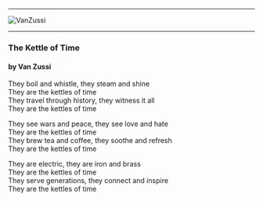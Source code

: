 
---
![VanZussi](../../assets/vanzee.gif)

---

### The Kettle of Time
#### by Van Zussi
They boil and whistle, they steam and shine  
They are the kettles of time  
They travel through history, they witness it all  
They are the kettles of time   

They see wars and peace, they see love and hate  
They are the kettles of time  
They brew tea and coffee, they soothe and refresh  
They are the kettles of time  

They are electric, they are iron and brass  
They are the kettles of time  
They serve generations, they connect and inspire  
They are the kettles of time